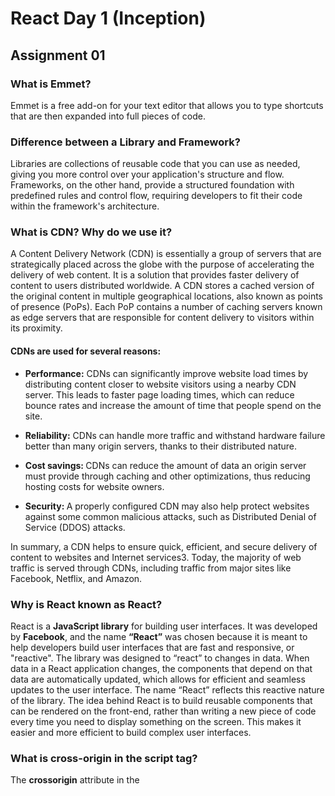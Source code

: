 # React Day 1 (Inception)
## Assignment 01
### What is Emmet?
<p>Emmet is a free add-on for your text editor that allows you to type shortcuts that are then expanded into full pieces of code.</p>

### Difference between a Library and Framework?
<p>Libraries are collections of reusable code that you can use as needed, giving you more control over your application's structure and flow. Frameworks, on the other hand, provide a structured foundation with predefined rules and control flow, requiring developers to fit their code within the framework's architecture. </p>

### What is CDN? Why do we use it?
<p>A Content Delivery Network (CDN) is essentially a group of servers that are strategically placed across the globe with the purpose of accelerating the delivery of web content. It is a solution that provides faster delivery of content to users distributed worldwide. A CDN stores a cached version of the original content in multiple geographical locations, also known as points of presence (PoPs). Each PoP contains a number of caching servers known as edge servers that are responsible for content delivery to visitors within its proximity.</p>
<h4>CDNs are used for several reasons:</h4>
<ul>
  <li>
    <p>
      <strong>Performance:</strong> CDNs can significantly improve website load times by distributing content closer to website visitors using a nearby CDN server. This leads to faster page loading times, which can reduce bounce rates and increase the amount of time that people spend on the site.
    </p>
  </li>
  <li>
    <p>
      <strong>Reliability:</strong> CDNs can handle more traffic and withstand hardware failure better than many origin servers, thanks to their distributed nature.
    </p>
  </li>
  <li>
    <p>
      <strong>Cost savings: </strong> CDNs can reduce the amount of data an origin server must provide through caching and other optimizations, thus reducing hosting costs for website owners.
    </p>
  </li>
  <li>
    <p>
      <strong>Security: </strong> A properly configured CDN may also help protect websites against some common malicious attacks, such as Distributed Denial of Service (DDOS) attacks.
    </p>
  </li>
</ul>
<p>In summary, a CDN helps to ensure quick, efficient, and secure delivery of content to websites and Internet services3. Today, the majority of web traffic is served through CDNs, including traffic from major sites like Facebook, Netflix, and Amazon.</p>

### Why is React known as React?
<p>React is a <strong>JavaScript library</strong> for building user interfaces. It was developed by <b>Facebook</b>, and the name <strong>“React”</strong> was chosen because it is meant to help developers build user interfaces that are fast and responsive, or "reactive". The library was designed to “react” to changes in data. When data in a React application changes, the components that depend on that data are automatically updated, which allows for efficient and seamless updates to the user interface. The name “React” reflects this reactive nature of the library. The idea behind React is to build reusable components that can be rendered on the front-end, rather than writing a new piece of code every time you need to display something on the screen. This makes it easier and more efficient to build complex user interfaces.</p>

### What is cross-origin in the script tag?
<p>The <strong>crossorigin</strong> attribute in the <strong><script></strong> tag is used to handle Cross-Origin Resource Sharing (CORS) when loading an external script file from a third-party server or domain.</p>
<p>CORS is a standard mechanism that allows web pages to request resources from another domain outside their own. This attribute sets the mode of the CORS request.</p>
<p>The crossorigin attribute can have two values:</p>
<ul>
  <li>
    <p><strong>anonymous:</strong> A cross-origin request is performed, but no credentials are sent.</p>
  </li>
  <li>
    <p><strong>use-credentials:</strong> A cross-origin request is performed, and credentials are sent (e.g., a cookie, a certificate, HTTP Basic authentication).</p>
  </li>
</ul>
<p>This attribute is used to protect sensitive information from the third party when fetching out the results. It’s important to note that this attribute is only valid for use if we try to fetch the resources from the third-party domain.</p>

### What is difference between React and ReactDOM?
<p>React and ReactDOM are both JavaScript libraries used in web development, but they serve different purposes:</p>
<ul>
  <li><p><strong>React </strong>React is a library for building user interfaces, particularly those that are complex and state-driven. It allows you to create reusable UI components, manage component state, and handle the component lifecycle. React can be used in both web and mobile apps.</p></li>
  <li><p><strong>ReactDOM,</strong> on the other hand, is a complimentary library that provides DOM-specific methods. It serves as the glue between React and the DOM, rendering React elements to the DOM. Essentially, ReactDOM is responsible for updating the browser’s UI to match changes in React components.</p></li>
</ul>
<p>The reason these two were split into separate libraries is due to the arrival of React Native, a framework for building native mobile apps using React. This separation allows code that is common to both web and mobile apps to reside in the React library, while code specific to web development lives in ReactDOM.</p>

### What is difference between react.development.js and react.production.js file via CDN?
<p>The <strong>react.development.js</strong> and <strong>react.production.js</strong> files are two versions of the React library that serve different purposes and are typically used in different stages of the development and deployment process:</p>
<ul>
  <li><p><strong>react.development.js:</strong> This file is more developer-friendly and readable. It’s typically larger in size as it contains additional code, comments, and debugging information that aids in development and troubleshooting. It enables and utilizes React developer tools, devtools profiler, debugging environment attached with source code. It also includes functionalities such as Hot Module Replacement, diagnostics so that the development environment will help to debug code.</p></li>
  <li><p><strong>react.production.js:</strong> This file is optimized for performance and is typically used in production environments. It includes various optimizations, such as dead code elimination, to make the React library run more efficiently. The production version has ugly, minified (compressed) version of your JavaScript code, so this makes rendering of file on end user’s browser very quick and performance enhancing.</p></li>
</ul>
<p>When these files are served via a Content Delivery Network (CDN), it provides you with the respective JS file online. The CDN helps in setting up a faster development environment.</p>
<p>Remember that only React files ending with <strong>.production.min.js</strong> are suitable for production.</p>

### What are async and defer? 
<p>In JavaScript, <b>async</b> and <b>defer</b> are attributes that you can add to a <b><script></b> tag to control how the script is loaded and executed in relation to the HTML document. Here’s how they work:</p>
<ul>
  <li><p><b>async:</b> When you use the async attribute, the script is downloaded asynchronously with the rest of the page without pausing the HTML parsing. Once the script is downloaded, the HTML parsing will be paused, the script’s execution will happen, and then HTML parsing will resume. The page and other scripts don’t wait for async scripts and async scripts also don’t wait for them. It is great for independent scripts and externally located scripts.</p></li>
  <li><p><b>defer:</b> The defer attribute tells the browser not to wait for the script. Instead, the browser will continue to process the HTML, build DOM. The script loads “in the background”, and then runs when the DOM is fully built. Deferred scripts maintain their relative order which means the first script will be loaded first while all others below it will have to wait.</p></li>
</ul>
<p>In summary, use <b>async</b> for scripts that can run independently and don’t require the DOM to be fully constructed, and use <b>defer</b> for scripts that need access to the fully parsed DOM and need to maintain the order of execution.</p>
